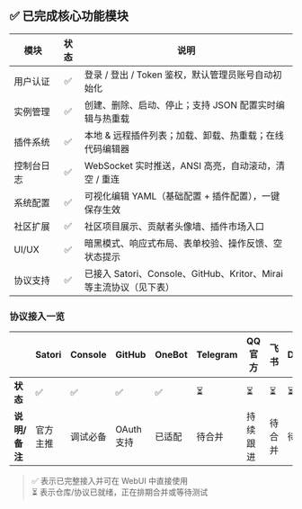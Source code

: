 ## ✅ 已完成核心功能模块

| 模块 | 状态 | 说明 |
| ---- | :--: | ---- |
| 用户认证 | ✅ | 登录 / 登出 / Token 鉴权，默认管理员账号自动初始化 |
| 实例管理 | ✅ | 创建、删除、启动、停止；支持 JSON 配置实时编辑与热重载 |
| 插件系统 | ✅ | 本地 & 远程插件列表；加载、卸载、热重载；在线代码编辑器 |
| 控制台日志 | ✅ | WebSocket 实时推送，ANSI 高亮，自动滚动，清空 / 重连 |
| 系统配置 | ✅ | 可视化编辑 YAML（基础配置 + 插件配置），一键保存生效 |
| 社区扩展 | ✅ | 社区项目展示、贡献者头像墙、插件市场入口 |
| UI/UX | ✅ | 暗黑模式、响应式布局、表单校验、操作反馈、空状态提示 |
| 协议支持 | ✅ | 已接入 Satori、Console、GitHub、Kritor、Mirai 等主流协议（见下表） |

### 协议接入一览

|           | Satori | Console | GitHub   | OneBot | Telegram | QQ 官方 | 飞书  | Discord | DoDo | 钉钉    | 开黑啦 | Ntchat |
| --------- | ------ | ------- | -------- | ------ | -------- | ----- | --- | ------- | ---- | ----- | --- | ------ |
| **状态**    | ✅      | ✅       | ✅        | ✅      | ⏳        | ⏳     | ⏳   | ⏳       | ⏳    | ⏳     | ⏳   | ⏳      |
| **说明/备注** | 官方主推   | 调试必备    | OAuth 支持 | 已适配    | 待合并      | 持续跟进  | 待合并 | 待合并     | 待合并  | 欢迎 PR | 待测试 | 社区贡献   |


> ✅ 表示已完整接入并可在 WebUI 中直接使用  
> ⏳ 表示仓库/协议已就绪，正在排期合并或等待测试
